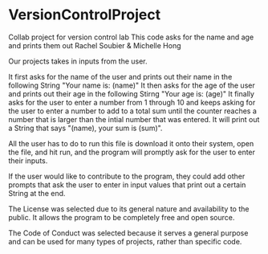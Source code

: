 # VersionControlProject
Collab project for version control lab
This code asks for the name and age and prints them out
Rachel Soubier & Michelle Hong

Our projects takes in inputs from the user.

It first asks for the name of the user and prints out their name in the following String "Your name is: (name)"
It then asks for the age of the user and prints out their age in the following Stirng "Your age is: (age)"
It finally asks for the user to enter a number from 1 through 10 and keeps asking for the user to enter a number to add to a total sum until the counter reaches a number that is larger than the intial number that was entered.
It will print out a String that says "(name), your sum is (sum)".

All the user has to do to run this file is download it onto their system, open the file, and hit run, and the program will promptly ask for the user to enter their inputs.

If the user would like to contribute to the program, they could add other prompts that ask the user to enter in input values that print out a certain String at the end.

The License was selected due to its general nature and availability to the public. It allows the program to be completely free and open source.

The Code of Conduct was selected because it serves a general purpose and can be used for many types of projects, rather than specific code.
